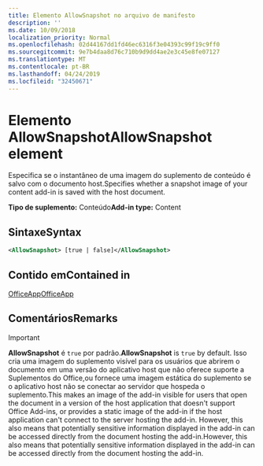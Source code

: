 ```yaml
---
title: Elemento AllowSnapshot no arquivo de manifesto
description: ''
ms.date: 10/09/2018
localization_priority: Normal
ms.openlocfilehash: 02d44167dd1fd46ec6316f3e04393c99f19c9ff0
ms.sourcegitcommit: 9e7b4daa8d76c710b9d9dd4ae2e3c45e8fe07127
ms.translationtype: MT
ms.contentlocale: pt-BR
ms.lasthandoff: 04/24/2019
ms.locfileid: "32450671"
---
```

# <a name="allowsnapshot-element"></a><span data-ttu-id="98b86-102">Elemento AllowSnapshot</span><span class="sxs-lookup"><span data-stu-id="98b86-102">AllowSnapshot element</span></span>

<span data-ttu-id="98b86-103">Especifica se o instantâneo de uma imagem do suplemento de conteúdo é salvo com o documento host.</span><span class="sxs-lookup"><span data-stu-id="98b86-103">Specifies whether a snapshot image of your content add-in is saved with the host document.</span></span>

<span data-ttu-id="98b86-104">**Tipo de suplemento:** Conteúdo</span><span class="sxs-lookup"><span data-stu-id="98b86-104">**Add-in type:** Content</span></span>

## <a name="syntax"></a><span data-ttu-id="98b86-105">Sintaxe</span><span class="sxs-lookup"><span data-stu-id="98b86-105">Syntax</span></span>

```XML
<AllowSnapshot> [true | false]</AllowSnapshot>
```

## <a name="contained-in"></a><span data-ttu-id="98b86-106">Contido em</span><span class="sxs-lookup"><span data-stu-id="98b86-106">Contained in</span></span>

[<span data-ttu-id="98b86-107">OfficeApp</span><span class="sxs-lookup"><span data-stu-id="98b86-107">OfficeApp</span></span>](officeapp.md)

## <a name="remarks"></a><span data-ttu-id="98b86-108">Comentários</span><span class="sxs-lookup"><span data-stu-id="98b86-108">Remarks</span></span>

 > [!IMPORTANT]
 > <span data-ttu-id="98b86-109">**AllowSnapshot** é `true` por padrão.</span><span class="sxs-lookup"><span data-stu-id="98b86-109">**AllowSnapshot** is `true` by default.</span></span> <span data-ttu-id="98b86-110">Isso cria uma imagem do suplemento visível para os usuários que abrirem o documento em uma versão do aplicativo host que não oferece suporte a Suplementos do Office,ou fornece uma imagem estática do suplemento se o aplicativo host não se conectar ao servidor que hospeda o suplemento.</span><span class="sxs-lookup"><span data-stu-id="98b86-110">This makes an image of the add-in visible for users that open the document in a version of the host application that doesn't support Office Add-ins, or provides a static image of the add-in if the host application can't connect to the server hosting the add-in.</span></span> <span data-ttu-id="98b86-111">However, this also means that potentially sensitive information displayed in the add-in can be accessed directly from the document hosting the add-in.</span><span class="sxs-lookup"><span data-stu-id="98b86-111">However, this also means that potentially sensitive information displayed in the add-in can be accessed directly from the document hosting the add-in.</span></span>

